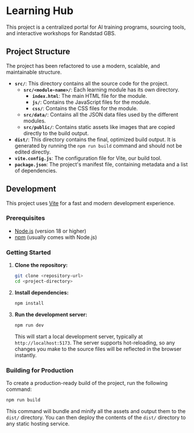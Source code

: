 # Learning Hub

This project is a centralized portal for AI training programs, sourcing tools, and interactive workshops for Randstad GBS.

## Project Structure

The project has been refactored to use a modern, scalable, and maintainable structure.

- **`src/`**: This directory contains all the source code for the project.
  - **`src/<module-name>/`**: Each learning module has its own directory.
    - **`index.html`**: The main HTML file for the module.
    - **`js/`**: Contains the JavaScript files for the module.
    - **`css/`**: Contains the CSS files for the module.
  - **`src/data/`**: Contains all the JSON data files used by the different modules.
  - **`src/public/`**: Contains static assets like images that are copied directly to the build output.
- **`dist/`**: This directory contains the final, optimized build output. It is generated by running the `npm run build` command and should not be edited directly.
- **`vite.config.js`**: The configuration file for Vite, our build tool.
- **`package.json`**: The project's manifest file, containing metadata and a list of dependencies.

## Development

This project uses [Vite](https://vitejs.dev/) for a fast and modern development experience.

### Prerequisites

- [Node.js](https://nodejs.org/) (version 18 or higher)
- [npm](https://www.npmjs.com/) (usually comes with Node.js)

### Getting Started

1.  **Clone the repository:**
    ```bash
    git clone <repository-url>
    cd <project-directory>
    ```

2.  **Install dependencies:**
    ```bash
    npm install
    ```

3.  **Run the development server:**
    ```bash
    npm run dev
    ```
    This will start a local development server, typically at `http://localhost:5173`. The server supports hot-reloading, so any changes you make to the source files will be reflected in the browser instantly.

### Building for Production

To create a production-ready build of the project, run the following command:

```bash
npm run build
```

This command will bundle and minify all the assets and output them to the `dist/` directory. You can then deploy the contents of the `dist/` directory to any static hosting service.

